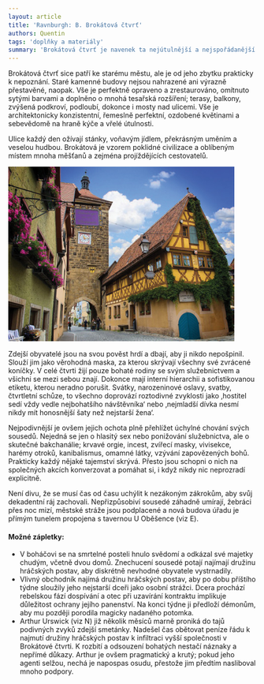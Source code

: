 ```yaml
---
layout: article
title: 'Ravnburgh: B. Brokátová čtvrť'
authors: Quentin
tags: 'doplňky a materiály'
summary: 'Brokátová čtvrť je navenek ta nejútulnější a nejspořádanější část města. Její bohatí obyvatelé jsou sofistikovaná elitistická komunita a navzájem si tolerují tajné zvrácené koníčky, od incestu po kanibalismus.'
---
```


Brokátová čtvrť sice patří ke starému městu, ale je od jeho zbytku prakticky k nepoznání. Staré kamenné budovy nejsou nahrazené ani výrazně přestavěné, naopak. Vše je perfektně opraveno a zrestaurováno, omítnuto sytými barvami a doplněno o mnohá tesařská rozšíření; terasy, balkony, zvýšená podkroví, podloubí, dokonce i mosty nad ulicemi. Vše je architektonicky konzistentní, řemeslně perfektní, ozdobené květinami a sebevědomě na hraně kýče a vřelé útulnosti.

Ulice každý den ožívají stánky, voňavým jídlem, překrásným uměním a veselou hudbou. Brokátová je vzorem poklidné civilizace a oblíbeným místem mnoha měšťanů a zejména projíždějících cestovatelů.

![](rothenburg-of-the-deaf--fmt.jpg)

Zdejší obyvatelé jsou na svou pověst hrdí a dbají, aby ji nikdo nepošpinil. Slouží jim jako věrohodná maska, za kterou skrývají všechny své zvrácené koníčky. V celé čtvrti žijí pouze bohaté rodiny se svým služebnictvem a všichni se mezi sebou znají. Dokonce mají interní hierarchii a sofistikovanou etiketu, kterou neradno porušit. Svátky, narozeninové oslavy, svatby, čtvrtletní schůze, to všechno doprovází roztodivné zvyklosti jako ‚hostitel sedí vždy vedle nejbohatšího návštěvníka‘ nebo ‚nejmladší dívka nesmí nikdy mít honosnější šaty než nejstarší žena‘.

Nejpodivnější je ovšem jejich ochota plně přehlížet úchylné chování svých sousedů. Nejedná se jen o hlasitý sex nebo ponižování služebnictva, ale o skutečné bakchanálie; krvavé orgie, incest, zvířecí masky, vivisekce, harémy otroků, kanibalismus, omamné látky, vzývání zapovězených bohů. Prakticky každý nějaké tajemství skrývá. Přesto jsou schopni o nich na společných akcích konverzovat a pomáhat si, i když nikdy nic neprozradí explicitně.

Není divu, že se musí čas od času uchýlit k nezákoným zákrokům, aby svůj dekadentní ráj zachovali. Nepřizpůsobiví sousedé záhadně umírají, žebráci přes noc mizí, městské stráže jsou podplacené a nová budova úřadu je přímým tunelem propojena s tavernou U Oběšence (viz E).

#### Možné zápletky:

- V boháčovi se na smrtelné posteli hnulo svědomí a odkázal své majetky chudým, včetně dvou domů. Znechucení sousedé potají najímají družinu hráčských postav, aby diskrétně nevhodné obyvatele vystrnadily.
- Vlivný obchodník najímá družinu hráčských postav, aby po dobu příštího týdne sloužily jeho nejstarší dceři jako osobní strážci. Dcera prochází rebelskou fází dospívání a otec při uzavírání kontraktu implikuje důležitost ochrany jejího panenství. Na konci týdne ji předloží démonům, aby mu později porodila magicky nadaného potomka.
- Arthur Urswick (viz N) již několik měsíců marně proniká do tajů podivných zvyků zdejší smetánky. Nadešel čas obětovat peníze řádu k najmutí družiny hráčských postav k infiltraci vyšší společnosti v Brokátové čtvrti. K rozbití a odsouzení bohatých nestačí náznaky a nepřímé důkazy. Arthur je ovšem pragmatický a krutý; pokud jeho agenti selžou, nechá je napospas osudu, přestože jim předtím nasliboval mnoho podpory.
